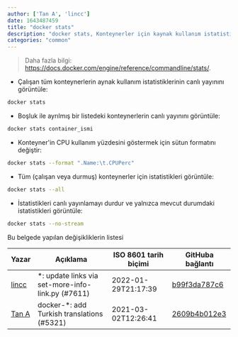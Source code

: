 ```yaml
---
author: ['Tan A', 'lincc']
date: 1643487459
title: "docker stats"
description: "docker stats, Konteynerler için kaynak kullanım istatistiklerinin canlı yayınını görüntüle."
categories: "common"
---
```

> Daha fazla bilgi: <https://docs.docker.com/engine/reference/commandline/stats/>.

- Çalışan tüm konteynerlerin aynak kullanım istatistiklerinin canlı yayınını görüntüle:

```bash
docker stats
```

- Boşluk ile ayrılmış bir listedeki konteynerlerin canlı yayınını görüntüle:

```bash
docker stats container_ismi
```

- Konteyner'in CPU kullanım yüzdesini göstermek için sütun formatını değiştir:

```bash
docker stats --format ".Name:\t.CPUPerc"
```

- Tüm (çalışan veya durmuş) konteynerler için istatistikleri görüntüle:

```bash
docker stats --all
```

- İstatistikleri canlı yayınlamayı durdur ve yalnızca mevcut durumdaki istatistikleri görüntüle:

```bash
docker stats --no-stream
```
Bu belgede yapılan değişikliklerin listesi


Yazar | Açıklama | ISO 8601 tarih biçimi | GitHuba bağlantı
------|-----|-----|-----
[lincc](mailto:46962923+blueskyson@users.noreply.github.com) | *: update links via set-more-info-link.py (#7611) | 2022-01-29T21:17:39 | [b99f3da787c6](https://github.com/tldr-pages/tldr/commit/b99f3da787c6f43a545b9cb5ebd8265b1367fbc4)
[Tan A](mailto:40173707+Yutyo@users.noreply.github.com) | docker-*: add Turkish translations (#5321) | 2021-03-02T12:26:41 | [2609b4b012e3](https://github.com/tldr-pages/tldr/commit/2609b4b012e3a528f8cc86201956fab27c7f72b2)

